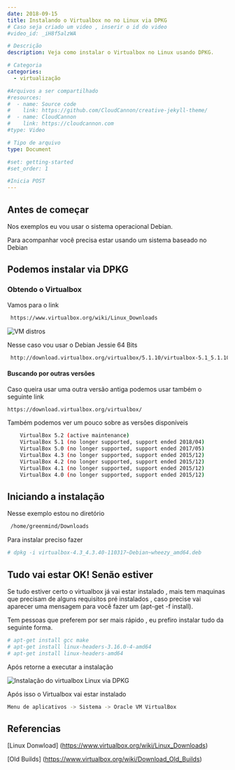 ```yaml
---
date: 2018-09-15
title: Instalando o Virtualbox no no Linux via DPKG
# Caso seja criado um video , inserir o id do video
#video_id: _iH8f5alzWA

# Descrição
description: Veja como instalar o Virtualbox no Linux usando DPKG.

# Categoria
categories:
  - virtualização

#Arquivos a ser compartilhado
#resources:
#  - name: Source code
#    link: https://github.com/CloudCannon/creative-jekyll-theme/
#  - name: CloudCannon
#    link: https://cloudcannon.com
#type: Video

# Tipo de arquivo
type: Document

#set: getting-started
#set_order: 1

#Inicia POST
---
```


## Antes de começar

Nos exemplos eu vou usar o sistema operacional Debian.

Para acompanhar você precisa estar usando um sistema baseado no Debian

## Podemos instalar via DPKG

### Obtendo o Virtualbox
Vamos para o link
```sh
 https://www.virtualbox.org/wiki/Linux_Downloads
```

![VM distros](https://abase.greenmindlabs.com/images/virtualizacao/Vm-distros.png)

Nesse caso vou usar o Debian Jessie 64 Bits
```sh
 http://download.virtualbox.org/virtualbox/5.1.10/virtualbox-5.1_5.1.10-112026~Debian~jessie_amd64.deb
```

#### Buscando por outras versões
Caso queira usar uma outra versão antiga podemos usar também o seguinte link
```sh
https://download.virtualbox.org/virtualbox/
```

Também podemos ver um pouco sobre as versões disponíveis 
```sh
    VirtualBox 5.2 (active maintenance)
    VirtualBox 5.1 (no longer supported, support ended 2018/04)
    VirtualBox 5.0 (no longer supported, support ended 2017/05)
    VirtualBox 4.3 (no longer supported, support ended 2015/12)
    VirtualBox 4.2 (no longer supported, support ended 2015/12)
    VirtualBox 4.1 (no longer supported, support ended 2015/12)
    VirtualBox 4.0 (no longer supported, support ended 2015/12) 
```

## Iniciando a instalação
Nesse exemplo estou no diretório
```sh
 /home/greenmind/Downloads
```

Para instalar preciso fazer
```sh
# dpkg -i virtualbox-4.3_4.3.40-110317~Debian~wheezy_amd64.deb
```

## Tudo vai estar OK! Senão estiver
Se tudo estiver certo o virtualbox já vai estar instalado , mais tem maquinas que precisam de alguns requisitos pré instalados , caso precise vai aparecer uma mensagem para você fazer um (apt-get -f install).

Tem pessoas que preferem por ser mais rápido , eu prefiro instalar tudo da seguinte forma.

```sh
# apt-get install gcc make
# apt-get install linux-headers-3.16.0-4-amd64
# apt-get install linux-headers-amd64
```

Após retorne a executar a instalação

![Instalação do virtualbox Linux via DPKG](https://abase.greenmindlabs.com/images/virtualizacao/Instalacao_VirtualBox_Linux_DPKG.png)

Após isso o Virtualbox vai estar instalado
```sh
Menu de aplicativos -> Sistema -> Oracle VM VirtualBox
```

## Referencias
[Linux Donwload] (https://www.virtualbox.org/wiki/Linux_Downloads)

[Old Builds] (https://www.virtualbox.org/wiki/Download_Old_Builds)